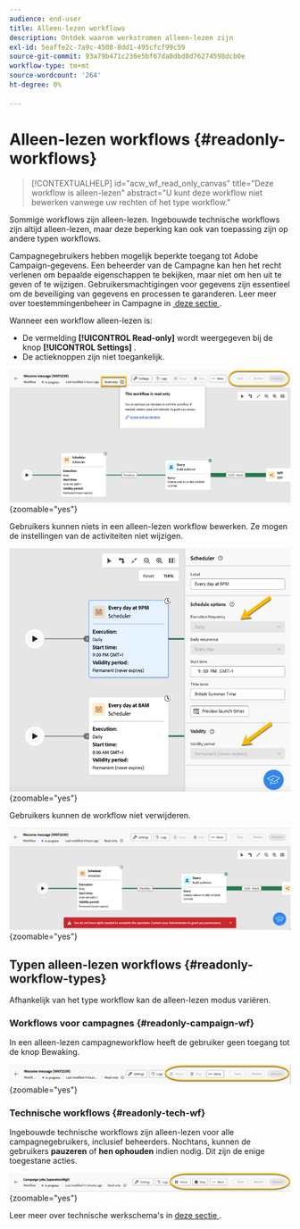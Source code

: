 ```yaml
---
audience: end-user
title: Alleen-lezen workflows
description: Ontdek waarom werkstromen alleen-lezen zijn
exl-id: 5eaffe2c-7a9c-4508-8dd1-495cfcf99c59
source-git-commit: 93a79b471c236e5bf67da0dbd0d76274598dcb0e
workflow-type: tm+mt
source-wordcount: '264'
ht-degree: 0%

---
```


# Alleen-lezen workflows {#readonly-workflows}

>[!CONTEXTUALHELP]
>id="acw_wf_read_only_canvas"
>title="Deze workflow is alleen-lezen"
>abstract="U kunt deze workflow niet bewerken vanwege uw rechten of het type workflow."

Sommige workflows zijn alleen-lezen. Ingebouwde technische workflows zijn altijd alleen-lezen, maar deze beperking kan ook van toepassing zijn op andere typen workflows.

Campagnegebruikers hebben mogelijk beperkte toegang tot Adobe Campaign-gegevens. Een beheerder van de Campagne kan hen het recht verlenen om bepaalde eigenschappen te bekijken, maar niet om hen uit te geven of te wijzigen. Gebruikersmachtigingen voor gegevens zijn essentieel om de beveiliging van gegevens en processen te garanderen. Leer meer over toestemmingenbeheer in Campagne in [&#x200B; deze sectie &#x200B;](../get-started/permissions.md).

Wanneer een workflow alleen-lezen is:

* De vermelding **[!UICONTROL Read-only]** wordt weergegeven bij de knop **[!UICONTROL Settings]** .
* De actieknoppen zijn niet toegankelijk.

![&#x200B; read-only werkschemainterface die de montagesknoop en gehandicapte actieknopen toont.](assets/readonly-workflow.png){zoomable="yes"}

Gebruikers kunnen niets in een alleen-lezen workflow bewerken. Ze mogen de instellingen van de activiteiten niet wijzigen.

![&#x200B; de interface van de Planner op read-only wijze, tonend gehandicapte montagesopties.](assets/scheduler-readonly.png){zoomable="yes"}

Gebruikers kunnen de workflow niet verwijderen.

![&#x200B; Interface die beperkte rechten voor het schrappen van werkschema&#39;s toont.](assets/readonly-rights.png){zoomable="yes"}

## Typen alleen-lezen workflows {#readonly-workflow-types}

Afhankelijk van het type workflow kan de alleen-lezen modus variëren.

### Workflows voor campagnes {#readonly-campaign-wf}

In een alleen-lezen campagneworkflow heeft de gebruiker geen toegang tot de knop Bewaking.

![&#x200B; het werkschemainterface van de campagne op read-only wijze, die gehandicapte controleopties tonen.](assets/readonly-campaign-workflow.png){zoomable="yes"}

### Technische workflows {#readonly-tech-wf}

Ingebouwde technische workflows zijn alleen-lezen voor alle campagnegebruikers, inclusief beheerders. Nochtans, kunnen de gebruikers **pauzeren** of **hen ophouden** indien nodig. Dit zijn de enige toegestane acties.

![&#x200B; Technische werkschemainterface op read-only wijze, die opties tonen om werkschema&#39;s te pauzeren of tegen te houden.](assets/readonly-technical-workflow.png){zoomable="yes"}

Leer meer over technische werkschema&#39;s in [&#x200B; deze sectie &#x200B;](https://experienceleague.adobe.com/nl/docs/campaign/automation/workflows/introduction/wf-type/technical-workflows).